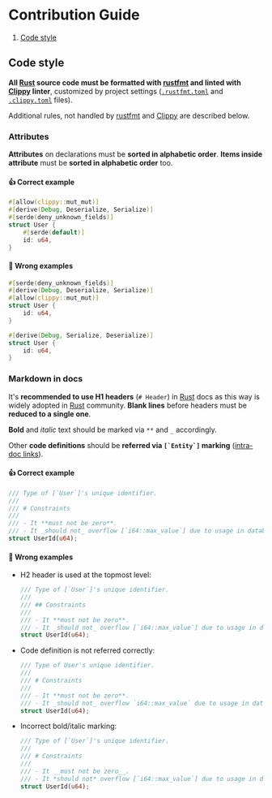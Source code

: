 Contribution Guide
==================

1. [Code style](#code-style)




## Code style

**All [Rust] source code must be formatted with [rustfmt] and linted with [Clippy] linter**, customized by project settings ([`.rustfmt.toml`](.rustfmt.toml) and [`.clippy.toml`](.clippy.toml) files).

Additional rules, not handled by [rustfmt] and [Clippy] are described below.


### Attributes

**Attributes** on declarations must be **sorted in alphabetic order**. **Items inside attribute** must be **sorted in alphabetic order** too.

#### 👍 Correct example

```rust
#[allow(clippy::mut_mut)]
#[derive(Debug, Deserialize, Serialize)]
#[serde(deny_unknown_fields)]
struct User {
    #[serde(default)]
    id: u64,
}
```

#### 🚫 Wrong examples

```rust
#[serde(deny_unknown_fields)]
#[derive(Debug, Deserialize, Serialize)]
#[allow(clippy::mut_mut)]
struct User {
    id: u64,
}
```

```rust
#[derive(Debug, Serialize, Deserialize)]
struct User {
    id: u64,
}
```


### Markdown in docs

It's **recommended to use H1 headers** (`# Header`) in [Rust] docs as this way is widely adopted in [Rust] community. **Blank lines** before headers must be **reduced to a single one**.

**Bold** and _italic_ text should be marked via `**` and `_` accordingly.

Other **code definitions** should be **referred via ```[`Entity`]``` marking** ([intra-doc links][1]).

#### 👍 Correct example

```rust
/// Type of [`User`]'s unique identifier.
/// 
/// # Constraints
/// 
/// - It **must not be zero**.
/// - It _should not_ overflow [`i64::max_value`] due to usage in database.
struct UserId(u64);
```

#### 🚫 Wrong examples

- H2 header is used at the topmost level:

    ```rust
    /// Type of [`User`]'s unique identifier.
    /// 
    /// ## Constraints
    /// 
    /// - It **must not be zero**.
    /// - It _should not_ overflow [`i64::max_value`] due to usage in database.
    struct UserId(u64);
    ```

- Code definition is not referred correctly:

    ```rust
    /// Type of User's unique identifier.
    /// 
    /// # Constraints
    /// 
    /// - It **must not be zero**.
    /// - It _should not_ overflow `i64::max_value` due to usage in database.
    struct UserId(u64);
    ```

- Incorrect bold/italic marking:

    ```rust
    /// Type of [`User`]'s unique identifier.
    /// 
    /// # Constraints
    /// 
    /// - It __must not be zero__.
    /// - It *should not* overflow [`i64::max_value`] due to usage in database.
    struct UserId(u64);
    ```




[Clippy]: https://github.com/rust-lang/rust-clippy
[Rust]: https://www.rust-lang.org
[rustfmt]: https://github.com/rust-lang/rustfmt

[1]: https://doc.rust-lang.org/rustdoc/write-documentation/linking-to-items-by-name.html
